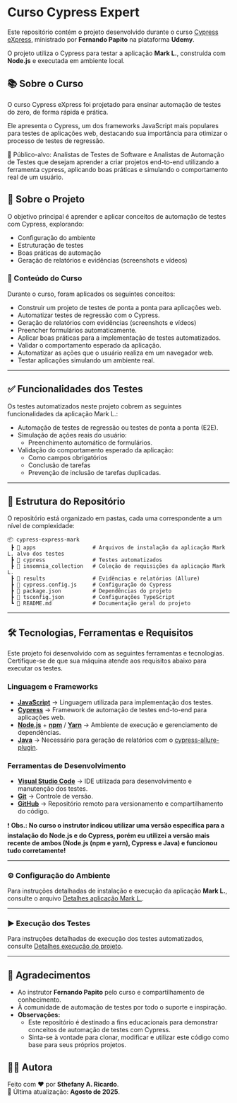 # Curso Cypress Expert
Este repositório contém o projeto desenvolvido durante o curso [Cypress eXpress](https://www.udemy.com/course/cypress-express/), ministrado por **Fernando Papito** na plataforma **Udemy**.

O projeto utiliza o Cypress para testar a aplicação **Mark L.**, construída com **Node.js** e executada em ambiente local.

## 📚 Sobre o Curso
O curso Cypress eXpress foi projetado para ensinar automação de testes do zero, de forma rápida e prática.

Ele apresenta o Cypress, um dos frameworks JavaScript mais populares para testes de aplicações web, destacando sua importância para otimizar o processo de testes de regressão.

📌 Público-alvo: Analistas de Testes de Software e Analistas de Automação de Testes que desejam aprender a criar projetos end-to-end utilizando a ferramenta cypress, aplicando boas práticas e simulando o comportamento real de um usuário.

## 📖 Sobre o Projeto
O objetivo principal é aprender e aplicar conceitos de automação de testes com Cypress, explorando:
- Configuração do ambiente
- Estruturação de testes
- Boas práticas de automação
- Geração de relatórios e evidências (screenshots e vídeos)

### 📑 Conteúdo do Curso
Durante o curso, foram aplicados os seguintes conceitos:

* Construir um projeto de testes de ponta a ponta para aplicações web.
* Automatizar testes de regressão com o Cypress.
*  Geração de relatórios com evidências (screenshots e vídeos)
* Preencher formulários automaticamente.
* Aplicar boas práticas para a implementação de testes automatizados.
* Validar o comportamento esperado da aplicação.
* Automatizar as ações que o usuário realiza em um navegador web.
* Testar aplicações simulando um ambiente real.

---

## ✅ Funcionalidades dos Testes
Os testes automatizados neste projeto cobrem as seguintes funcionalidades da aplicação Mark L.:

* Automação de testes de regressão ou testes de ponta a ponta (E2E).
* Simulação de ações reais do usuário:
  * Preenchimento automático de formulários.
* Validação do comportamento esperado da aplicação:
  * Como campos obrigatórios
  * Conclusão de tarefas
  * Prevenção de inclusão de tarefas duplicadas.

---

## 📁 Estrutura do Repositório
O repositório está organizado em pastas, cada uma correspondente a um nível de complexidade:

```
📦 cypress-express-mark
 ┣ 📂 apps                  # Arquivos de instalação da aplicação Mark L. alvo dos testes
 ┣ 📂 cypress               # Testes automatizados
 ┣ 📂 insomnia_collection   # Coleção de requisições da aplicação Mark L.
 ┣ 📂 results               # Evidências e relatórios (Allure)
 ┣ 📜 cypress.config.js     # Configuração do Cypress
 ┣ 📜 package.json          # Dependências do projeto
 ┣ 📜 tsconfig.json         # Configurações TypeScript
 ┗ 📜 README.md             # Documentação geral do projeto
```

---

## 🛠️ Tecnologias, Ferramentas e Requisitos
Este projeto foi desenvolvido com as seguintes ferramentas e tecnologias. Certifique-se de que sua máquina atende aos requisitos abaixo para executar os testes.

### Linguagem e Frameworks
- [**JavaScript**](https://developer.mozilla.org/pt-BR/docs/Web/JavaScript) → Linguagem utilizada para implementação dos testes.  
- [**Cypress**](https://www.cypress.io/) → Framework de automação de testes end-to-end para aplicações web.  
- [**Node.js**](https://nodejs.org/) + [**npm**](https://www.npmjs.com/) / [**Yarn**](https://yarnpkg.com/) → Ambiente de execução e gerenciamento de dependências.  
- [**Java**](https://www.java.com/pt-BR/) → Necessário para geração de relatórios com o [cypress-allure-plugin](https://github.com/Shelex/cypress-allure-plugin).  

### Ferramentas de Desenvolvimento
- [**Visual Studio Code**](https://code.visualstudio.com/download) → IDE utilizada para desenvolvimento e manutenção dos testes.  
- [**Git**](https://git-scm.com/downloads) → Controle de versão.  
- [**GitHub**](https://github.com) → Repositório remoto para versionamento e compartilhamento do código.  

❗ **Obs.: No curso o instrutor indicou utilizar uma versão específica para a instalação do Node.js e do Cypress, porém eu utilizei a versão** **mais recente de ambos (Node.js (npm e yarn), Cypress e Java) e funcionou tudo corretamente!**

---

### ⚙️ Configuração do Ambiente
Para instruções detalhadas de instalação e execução da aplicação **Mark L.**, consulte o arquivo [Detalhes aplicação Mark L.](./apps/README.md).

---

### ▶️ Execução dos Testes
Para instruções detalhadas de execução dos testes automatizados, consulte [Detalhes execução do projeto](./EXECUTION_INSTRUCTION.md).

---


## 📌 Agradecimentos

- Ao instrutor **Fernando Papito** pelo curso e compartilhamento de conhecimento.
- À comunidade de automação de testes por todo o suporte e inspiração.
- **Observações:**  
  - Este repositório é destinado a fins educacionais para demonstrar conceitos de automação de testes com Cypress.  
  - Sinta-se à vontade para clonar, modificar e utilizar este código como base para seus próprios projetos.  

## 🙋‍♀️ Autora
Feito com ❤️ por **Sthefany A. Ricardo**.  
📅 Última atualização: **Agosto de 2025**.